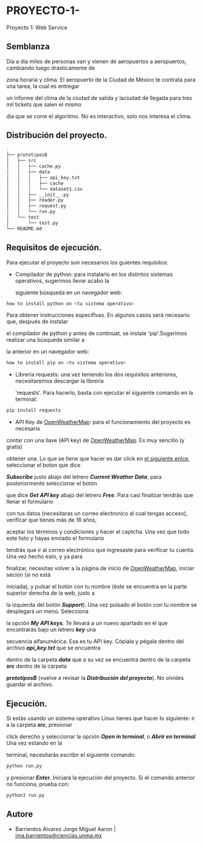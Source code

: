# PROYECTO-1-
Proyecto 1: Web Service

## Semblanza

Día a día miles de personas van y vienen de aeropuertos a aeropuertos, cambiando luego drasticamente de 

zona horaria y clima. El aeropuerto de la Ciudad de México te contrata para una tarea, la cual es entregar 

un informe del clima de la ciudad de salida y laciudad de llegada para tres mil tickets que salen el mismo 

día que se corre el algoritmo. No es interactivo, solo nos interesa el clima.

## Distribución del proyecto.

```bash
.
├── prototiposB
│   ├── src
│   │   ├── cache.py
│   │   ├── data
│   │   │   ├── api_key.txt
│   │   │   ├── cache
│   │   │   └── dataset1.csv
│   │   ├── __init__.py
│   │   ├── reader.py
│   │   ├── request.py
│   │   └── run.py
│   └── test
│       └── test.py
└── README.md

```

## Requisitos de ejecución.

Para ejecutar el proyecto son necesarios los guientes requisitos:

* Compilador de python: para instalarlo en los distintos sistemas operativos, sugerimos llevar acabo la 

  siguiente búsqueda en un navegador web:

```bash
how to install python on <tu sistema operativo>
```
   Para obtener instrucciones específivas. En algunos casos será necesario que, después  de instalar 

   el compilador de python y antes de continuat, se instale 'pip'.Sugerimos realizar una búsqueda similar a 

   la anterior en un navegador web:

```bash
how to install pip on <tu sistema operativo>
```

* Librería requests: una vez teniendo los dos requisitos anteriores, necesitaremos descargar la librería 

  'requests'. Para hacerlo, basta con ejecutar el siguiente comando en la terminal:

```bash
pip install requests
```

* API Key de [OpenWeatherMap](https://openweathermap.org): para el funcionamiento del proyecto es necesario 

 contar con una llave (API key) de [OpenWeatherMap](https://openweathermap.org). Es muy sencillo (y gratis) 

 obtener una. Lo que se tiene que hacer es dar click en  [el siguiente enlce](https://openweathermap.org/api), seleccionar el boton que dice

***Subscribe*** justo abajo del letrero ***Current Weather Data***, para posteriormente seleccionar el botón 

que dice ***Get API key*** abajo del letrero ***Free***. Para casi finalizar tendrás que llenar el formulario 

con tus datos (necesitaras un correo electronico al cual tengas acceso), verificar que tienes más de 16 años, 

aceptar los términos y condiciones y hacer el captcha. Una vez que todo este listo y hayas enviado el formulario 

tendrás que ir al correo electrónico que ingresaste para verificar tu cuenta. Una vez hecho esto, y ya para 

finalizar, necesitas volver a la página de inicio de [OpenWeatherMap](https://openweathermap.org), iniciar seción (si no está

iniciada), y pulsar el botón con tu nombre (éste se encuentra en la parte superior derecha de la web, justo a 

la izquierda del botón ***Support***). Una vez pulsado el botón con tu nombre se desplegará un menú. Selecciona 

la opción ***My API keys***. Te llevará a un nuevo apartado en el que encontrarás bajo un letrero ***key*** una

secuencia alfanumérica. Esa es tu API key. Cópiala y pégala dentro del archivo  ***api_key.txt*** que se encuentra 

dentro de la carpeta ***data*** que a su vez se encuentra dentro de la carpeta ***src*** dentro de la carpeta 

***prototiposB*** (vuelve a revisar la ***Distribución del proyecto***). No olvides guardar el archivo.

## Ejecución.

Si estás usando un sistema operativo Linux tienes que hacer lo siguiente: ir a la  carpeta ***src***, presionar 

click derecho y seleccionar la opción ***Open in terminal***, o ***Abrir en terminal***. Una vez estando en la 

terminal, necesitarás escribir el siguiente comando:

```bash
python run.py
```

y presionar ***Enter***. Iniciará la ejecución del proyecto. Si el comando anterior no funciona, prueba con:

```bash
python3 run.py
```

## Autore
* Barrientos Alvarez Jorge Miguel Aaron    |    jma.barrientos@ciencias.unma.mx 







